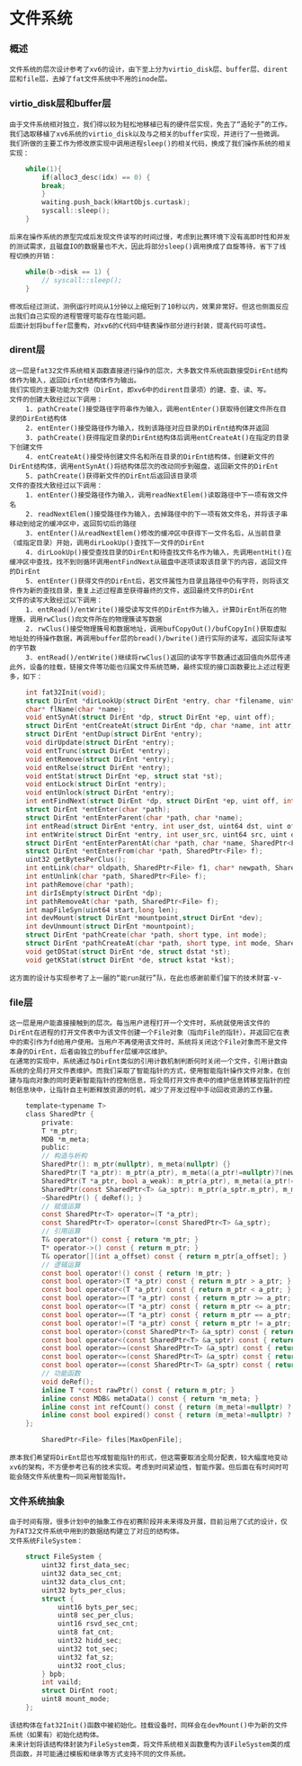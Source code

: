 # 文件系统

### 概述

    文件系统的层次设计参考了xv6的设计，由下至上分为virtio_disk层、buffer层、dirent层和file层，去掉了fat文件系统中不用的inode层。

### virtio_disk层和buffer层

    由于文件系统相对独立，我们得以较为轻松地移植已有的硬件层实现，免去了“造轮子”的工作。我们选取移植了xv6系统的virtio_disk以及与之相关的buffer实现，并进行了一些微调。
    我们所做的主要工作为修改原实现中调用进程sleep()的相关代码，换成了我们操作系统的相关实现：
```c
    while(1){
        if(alloc3_desc(idx) == 0) {
        break;
        }
        waiting.push_back(kHartObjs.curtask);
        syscall::sleep();
    }
```
    后来在操作系统的原型完成后发现文件读写的时间过慢，考虑到比赛环境下没有高即时性和并发的测试需求，且磁盘IO的数据量也不大，因此将部分sleep()调用换成了自旋等待，省下了线程切换的开销：
```c
    while(b->disk == 1) {
        // syscall::sleep();
    }
```
    修改后经过测试，测例运行时间从1分钟以上缩短到了10秒以内，效果非常好。但这也侧面反应出我们自己实现的进程管理可能存在性能问题。
    后面计划将buffer层重构，对xv6的C代码中链表操作部分进行封装，提高代码可读性。

### dirent层

    这一层是fat32文件系统相关函数直接进行操作的层次，大多数文件系统函数接受DirEnt结构体作为输入，返回DirEnt结构体作为输出。
    我们实现的主要功能为文件（DirEnt，即xv6中的dirent目录项）的建、查、读、写。
    文件的创建大致经过以下调用：
        1. pathCreate()接受路径字符串作为输入，调用entEnter()获取待创建文件所在目录的DirEnt结构体
        2. entEnter()接受路径作为输入，找到该路径对应目录的DirEnt结构体并返回
        3. pathCreate()获得指定目录的DirEnt结构体后调用entCreateAt()在指定的目录下创建文件
        4. entCreateAt()接受待创建文件名和所在目录的DirEnt结构体，创建新文件的DirEnt结构体，调用entSynAt()将结构体层次的改动同步到磁盘，返回新文件的DirEnt
        5. pathCreate()获得新文件的DirEnt后返回该目录项
    文件的查找大致经过以下调用：
        1. entEnter()接受路径作为输入，调用readNextElem()读取路径中下一项有效文件名
        2. readNextElem()接受路径作为输入，去掉路径中的下一项有效文件名，并将该子串移动到给定的缓冲区中，返回剪切后的路径
        3. entEnter()从readNextElem()修改的缓冲区中获得下一文件名后，从当前目录（或指定目录）开始，调用dirLookUp()查找下一文件的DirEnt
        4. dirLookUp()接受查找目录的DirEnt和待查找文件名作为输入，先调用entHit()在缓冲区中查找，找不到则循环调用entFindNext从磁盘中逐项读取该目录下的内容，返回文件的DirEnt
        5. entEnter()获得文件的DirEnt后，若文件属性为目录且路径中仍有字符，则将该文件作为新的查找目录，重复上述过程直至获得最终的文件，返回最终文件的DirEnt
    文件的读写大致经过以下调用：
        1. entRead()/entWrite()接受读写文件的DirEnt作为输入，计算DirEnt所在的物理簇，调用rwClus()向文件所在的物理簇读写数据
        2. rwClus()接受物理簇号和数据地址，调用bufCopyOut()/bufCopyIn()获取虚拟地址处的待操作数据，再调用buffer层的bread()/bwrite()进行实际的读写，返回实际读写的字节数
        3. entRead()/entWrite()继续将rwClus()返回的读写字节数通过返回值向外层传递
    此外，设备的挂载，链接文件等功能也归属文件系统范畴，最终实现的接口函数要比上述过程更多，如下：
```c
    int fat32Init(void);
    struct DirEnt *dirLookUp(struct DirEnt *entry, char *filename, uint *poff);
    char* flName(char *name);
    void entSynAt(struct DirEnt *dp, struct DirEnt *ep, uint off);
    struct DirEnt *entCreateAt(struct DirEnt *dp, char *name, int attr);
    struct DirEnt *entDup(struct DirEnt *entry);
    void dirUpdate(struct DirEnt *entry);
    void entTrunc(struct DirEnt *entry);
    void entRemove(struct DirEnt *entry);
    void entRelse(struct DirEnt *entry);
    void entStat(struct DirEnt *ep, struct stat *st);
    void entLock(struct DirEnt *entry);
    void entUnlock(struct DirEnt *entry);
    int entFindNext(struct DirEnt *dp, struct DirEnt *ep, uint off, int *count);
    struct DirEnt *entEnter(char *path);
    struct DirEnt *entEnterParent(char *path, char *name);
    int entRead(struct DirEnt *entry, int user_dst, uint64 dst, uint off, uint n);
    int entWrite(struct DirEnt *entry, int user_src, uint64 src, uint off, uint n);
    struct DirEnt *entEnterParentAt(char *path, char *name, SharedPtr<File> f);
    struct DirEnt *entEnterFrom(char *path, SharedPtr<File> f);
    uint32 getBytesPerClus();
    int entLink(char* oldpath, SharedPtr<File> f1, char* newpath, SharedPtr<File> f2);
    int entUnlink(char *path, SharedPtr<File> f);
    int pathRemove(char *path);
    int dirIsEmpty(struct DirEnt *dp);
    int pathRemoveAt(char *path, SharedPtr<File> f);
    int mapFileSyn(uint64 start,long len);
    int devMount(struct DirEnt *mountpoint,struct DirEnt *dev);
    int devUnmount(struct DirEnt *mountpoint);
    struct DirEnt *pathCreate(char *path, short type, int mode);
    struct DirEnt *pathCreateAt(char *path, short type, int mode, SharedPtr<File> f);
    void getDStat(struct DirEnt *de, struct dstat *st);
    void getKStat(struct DirEnt *de, struct kstat *kst);
```
    这方面的设计与实现参考了上一届的“能run就行”队，在此也感谢前辈们留下的技术财富-v-

### file层

    这一层是用户能直接接触到的层次。每当用户进程打开一个文件时，系统就使用该文件的DirEnt在进程的打开文件表中为该文件创建一个File对象（指向File的指针），并返回它在表中的索引作为fd给用户使用。当用户不再使用该文件时，系统将关闭这个File对象而不是文件本身的DirEnt，后者由独立的buffer层缓冲区维护。
    在通常的实现中，系统通过与DirEnt类似的引用计数机制判断何时关闭一个文件，引用计数由系统的全局打开文件表维护。而我们采取了智能指针的方式，使用智能指针操作文件对象，在创建与指向对象的同时更新智能指针的控制信息，将全局打开文件表中的维护信息转移至指针的控制信息块中，让指针自主判断释放资源的时机，减少了开发过程中手动回收资源的工作量。
```c
    template<typename T>
    class SharedPtr {
        private:
        T *m_ptr;
        MDB *m_meta;
        public:
        // 构造与析构
        SharedPtr(): m_ptr(nullptr), m_meta(nullptr) {}
        SharedPtr(T *a_ptr): m_ptr(a_ptr), m_meta((a_ptr!=nullptr)?(new MDB):nullptr) {}
        SharedPtr(T *a_ptr, bool a_weak): m_ptr(a_ptr), m_meta((a_ptr!=nullptr)?(new MDB(a_weak)):nullptr) {}
        SharedPtr(const SharedPtr<T> &a_sptr): m_ptr(a_sptr.m_ptr), m_meta(a_sptr.m_meta) { if(m_meta)++(m_meta->m_ref); }
        ~SharedPtr() { deRef(); }
        // 赋值运算
        const SharedPtr<T> operator=(T *a_ptr);
        const SharedPtr<T> operator=(const SharedPtr<T> &a_sptr);
        // 引用运算
        T& operator*() const { return *m_ptr; }
        T* operator->() const { return m_ptr; }
        T& operator[](int a_offset) const { return m_ptr[a_offset]; }
        // 逻辑运算
        const bool operator!() const { return !m_ptr; }
        const bool operator>(T *a_ptr) const { return m_ptr > a_ptr; }
        const bool operator<(T *a_ptr) const { return m_ptr < a_ptr; }
        const bool operator>=(T *a_ptr) const { return m_ptr >= a_ptr; }
        const bool operator<=(T *a_ptr) const { return m_ptr <= a_ptr; }
        const bool operator==(T *a_ptr) const { return m_ptr == a_ptr; }
        const bool operator!=(T *a_ptr) const { return m_ptr != a_ptr; }
        const bool operator>(const SharedPtr<T> &a_sptr) const { return m_ptr > a_sptr.m_ptr; }
        const bool operator<(const SharedPtr<T> &a_sptr) const { return m_ptr < a_sptr.m_ptr; }
        const bool operator>=(const SharedPtr<T> &a_sptr) const { return m_ptr >= a_sptr.m_ptr; }
        const bool operator<=(const SharedPtr<T> &a_sptr) const { return m_ptr <= a_sptr.m_ptr; }
        const bool operator==(const SharedPtr<T> &a_sptr) const { return m_ptr == a_sptr.m_ptr; }
        // 功能函数
        void deRef();
        inline T *const rawPtr() const { return m_ptr; }
        inline const MDB& metaData() const { return *m_meta; }
        inline const int refCount() const { return (m_meta!=nullptr) ? (m_meta->m_ref) : 0; }
        inline const bool expired() const { return (m_meta!=nullptr) ? (m_meta->m_ref<=0) : true; }
    };
```
```c
        SharedPtr<File> files[MaxOpenFile];
```
    原本我们希望将DirEnt层也写成智能指针的形式，但这需要取消全局分配表，较大幅度地变动xv6的架构，不方便参考已有的技术实现。考虑到时间紧迫性，智能作罢。但后面在有时间时可能会随文件系统重构一同采用智能指针。

### 文件系统抽象

    由于时间有限，很多计划中的抽象工作在初赛阶段并未来得及开展，目前沿用了C式的设计，仅为FAT32文件系统中用到的数据结构建立了对应的结构体。
    文件系统FileSystem：
```c
    struct FileSystem {
        uint32 first_data_sec;
        uint32 data_sec_cnt;
        uint32 data_clus_cnt;
        uint32 byts_per_clus;
        struct { 
            uint16 byts_per_sec;
            uint8 sec_per_clus;
            uint16 rsvd_sec_cnt;
            uint8 fat_cnt;
            uint32 hidd_sec;
            uint32 tot_sec;
            uint32 fat_sz;
            uint32 root_clus;
        } bpb;
        int vaild;
        struct DirEnt root;
        uint8 mount_mode;
    };
```
    该结构体在fat32Init()函数中被初始化。挂载设备时，同样会在devMount()中为新的文件系统（如果有）初始化结构体。
    未来计划将该结构体封装为FileSystem类，将文件系统相关函数重构为该FileSystem类的成员函数，并可能通过模板和继承等方式支持不同的文件系统。